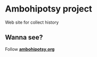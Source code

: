 # Ambohipotsy project 
Web site for collect history

## Wanna see?
Follow **[ambohipotsy.org](https://ambohipotsy.org)**
